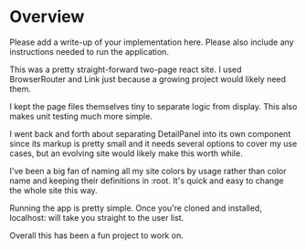 # Overview

Please add a write-up of your implementation here. Please also include any instructions needed to run the application.

This was a pretty straight-forward two-page react site. I used BrowserRouter and Link just because a growing project would likely need them.

I kept the page files themselves tiny to separate logic from display. This also makes unit testing much more simple.

I went back and forth about separating DetailPanel into its own component since its markup is pretty small and it needs several options to cover my use cases, but an evolving site would likely make this worth while.

I've been a big fan of naming all my site colors by usage rather than color name and keeping their definitions in :root. It's quick and easy to change the whole site this way.

Running the app is pretty simple. Once you're cloned and installed, localhost:<port> will take you straight to the user list.

Overall this has been a fun project to work on.
